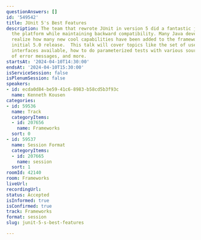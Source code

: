 ```yaml
---
questionAnswers: []
id: '549542'
title: JUnit 5's Best Features
description: The team that rewrote JUnit in version 5 did a fantastic job improving
  the platform while maintaining backward compatibility. Many Java developers don't
  realize how many new cool capabilities have been added to the framework since the
  initial 5.0 release.  This talk will cover topics like the set of useful functional
  interfaces available, how to do parameterized tests with various sources, lazy loading
  of error messages, and more.
startsAt: '2024-04-10T14:30:00'
endsAt: '2024-04-10T15:30:00'
isServiceSession: false
isPlenumSession: false
speakers:
- id: ecda0d84-be59-41c6-8983-b58cd5b3f93c
  name: Kenneth Kousen
categories:
- id: 59536
  name: Track
  categoryItems:
  - id: 207656
    name: Frameworks
  sort: 0
- id: 59537
  name: Session Format
  categoryItems:
  - id: 207665
    name: session
  sort: 1
roomId: 42140
room: Frameworks
liveUrl: 
recordingUrl: 
status: Accepted
isInformed: true
isConfirmed: true
track: Frameworks
format: session
slug: junit-5-s-best-features

---
```

